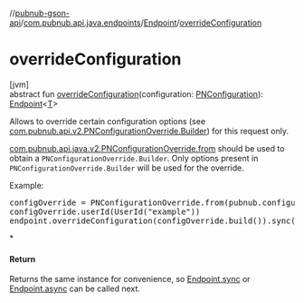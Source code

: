 //[pubnub-gson-api](../../../index.md)/[com.pubnub.api.java.endpoints](../index.md)/[Endpoint](index.md)/[overrideConfiguration](override-configuration.md)

# overrideConfiguration

[jvm]\
abstract fun [overrideConfiguration](override-configuration.md)(configuration: [PNConfiguration](../../../../../pubnub-kotlin/pubnub-kotlin-core-api/pubnub-kotlin-core-api/com.pubnub.api.v2/-p-n-configuration/index.md)): [Endpoint](index.md)&lt;[T](index.md)&gt;

Allows to override certain configuration options (see [com.pubnub.api.v2.PNConfigurationOverride.Builder](../../../../../pubnub-kotlin/pubnub-kotlin-core-api/pubnub-kotlin-core-api/com.pubnub.api.v2/-p-n-configuration-override/-builder/index.md)) for this request only.

[com.pubnub.api.java.v2.PNConfigurationOverride.from](../../com.pubnub.api.java.v2/-p-n-configuration-override/-companion/from.md) should be used to obtain a `PNConfigurationOverride.Builder`. Only options present in `PNConfigurationOverride.Builder` will be used for the override.

Example:

<pre>
configOverride = PNConfigurationOverride.from(pubnub.configuration)
configOverride.userId(UserId("example"))
endpoint.overrideConfiguration(configOverride.build()).sync()
</pre> *

#### Return

Returns the same instance for convenience, so [Endpoint.sync](../../../../../pubnub-gson/pubnub-gson-api/com.pubnub.api.java.endpoints/-endpoint/sync.md) or [Endpoint.async](../../../../../pubnub-gson/pubnub-gson-api/com.pubnub.api.java.endpoints/-endpoint/async.md) can be called next.
